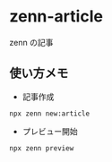 # zenn-article

zenn の記事

## 使い方メモ

- 記事作成

```shell
npx zenn new:article
```

- プレビュー開始

```shell
npx zenn preview   
```
